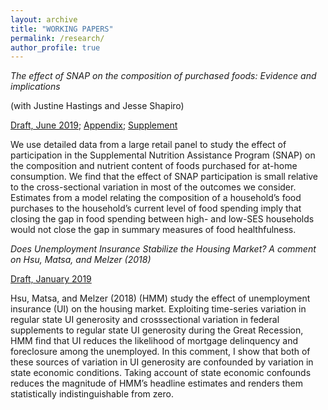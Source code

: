 ```yaml
---
layout: archive
title: "WORKING PAPERS"
permalink: /research/
author_profile: true
---
```


*The effect of SNAP on the composition of purchased foods: Evidence and implications*

(with Justine Hastings and Jesse Shapiro)

[Draft, June 2019](../files/snap_nutrition.pdf); [Appendix](../files/nutr_online.pdf); [Supplement](../files/snap_nutrition_hms.pdf)

We use detailed data from a large retail panel to study the effect of participation in the Supplemental Nutrition Assistance Program (SNAP) on the composition and nutrient content of foods purchased for at-home consumption. We find that the effect of SNAP participation is small relative to the cross-sectional variation in most of the outcomes we consider. Estimates from a model relating the composition of a household’s food purchases to the household’s current level of food spending imply that closing the gap in food spending between high- and low-SES households would not close the gap in summary measures of food healthfulness.

*Does Unemployment Insurance Stabilize the Housing Market? A comment on Hsu, Matsa, and Melzer (2018)*

[Draft, January 2019](../files/paper1.pdf)

Hsu, Matsa, and Melzer (2018) (HMM) study the effect of unemployment insurance (UI) on the housing market. Exploiting time-series variation in regular state UI generosity and crosssectional variation in federal supplements to regular state UI generosity during the Great Recession, HMM find that UI reduces the likelihood of mortgage delinquency and foreclosure among
the unemployed. In this comment, I show that both of these sources of variation in UI generosity are confounded by variation in state economic conditions. Taking account of state economic confounds reduces the magnitude of HMM’s headline estimates and renders them statistically indistinguishable from zero.
